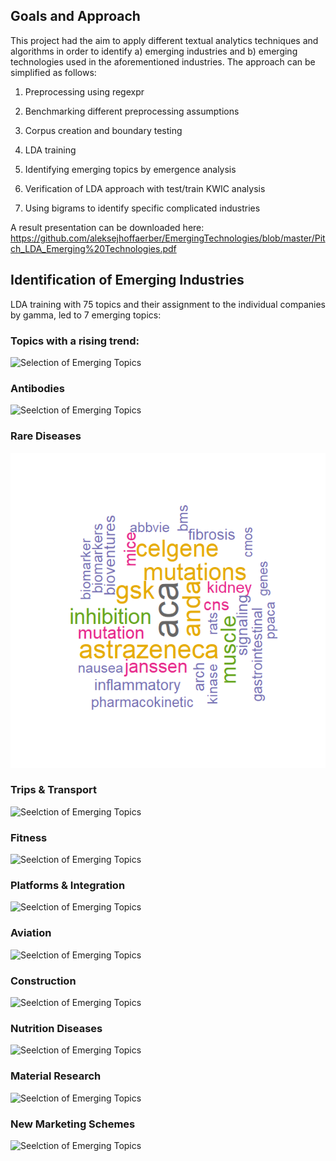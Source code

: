 Goals and Approach
------------------

This project had the aim to apply different textual analytics techniques
and algorithms in order to identify a) emerging industries and b)
emerging technologies used in the aforementioned industries. The
approach can be simplified as follows:

1.  Preprocessing using regexpr

2.  Benchmarking different preprocessing assumptions

3.  Corpus creation and boundary testing

4.  LDA training

5.  Identifying emerging topics by emergence analysis

6.  Verification of LDA approach with test/train KWIC analysis

7.  Using bigrams to identify specific complicated industries

A result presentation can be downloaded here:
https://github.com/aleksejhoffaerber/EmergingTechnologies/blob/master/Pitch_LDA_Emerging%20Technologies.pdf

Identification of Emerging Industries
-------------------------------------

LDA training with 75 topics and their assignment to the individual
companies by gamma, led to 7 emerging topics:

### Topics with a rising trend:
![Selection of Emerging
Topics](readme_files/figure-markdown_github/emerging%20plots-1.png)

### Antibodies
![Seelction of Emerging
Topics](readme_files/figure-markdown_github/topic%20wordcloud%20selection-1.png)

### Rare Diseases
![Seelction of Emerging Topics](readme_files/figure-markdown_github/topic%20wordcloud%20selection-2.png)

### Trips & Transport
![Seelction
of Emerging
Topics](readme_files/figure-markdown_github/topic%20wordcloud%20selection-3.png)

### Fitness
![Seelction
of Emerging
Topics](readme_files/figure-markdown_github/topic%20wordcloud%20selection-4.png)

### Platforms & Integration
![Seelction
of Emerging
Topics](readme_files/figure-markdown_github/topic%20wordcloud%20selection-5.png)

### Aviation
![Seelction
of Emerging
Topics](readme_files/figure-markdown_github/topic%20wordcloud%20selection-6.png)

### Construction
![Seelction
of Emerging
Topics](readme_files/figure-markdown_github/topic%20wordcloud%20selection-7.png)

### Nutrition Diseases
![Seelction
of Emerging
Topics](readme_files/figure-markdown_github/topic%20wordcloud%20selection-8.png)

### Material Research
![Seelction
of Emerging
Topics](readme_files/figure-markdown_github/topic%20wordcloud%20selection-9.png)

### New Marketing Schemes
![Seelction
of Emerging
Topics](readme_files/figure-markdown_github/topic%20wordcloud%20selection-10.png)
